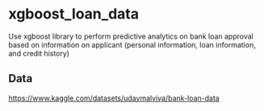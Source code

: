 # xgboost_loan_data
Use xgboost library to perform predictive analytics on bank loan approval based on information on applicant (personal information, loan information, and credit history)


## Data
https://www.kaggle.com/datasets/udaymalviya/bank-loan-data

